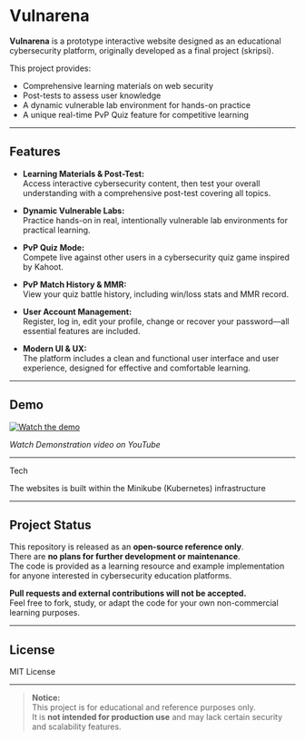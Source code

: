 # Vulnarena

**Vulnarena** is a prototype interactive website designed as an educational cybersecurity platform, originally developed as a final project (skripsi).

This project provides:
- Comprehensive learning materials on web security
- Post-tests to assess user knowledge
- A dynamic vulnerable lab environment for hands-on practice
- A unique real-time PvP Quiz feature for competitive learning

---

## Features

- **Learning Materials & Post-Test:**  
  Access interactive cybersecurity content, then test your overall understanding with a comprehensive post-test covering all topics.

- **Dynamic Vulnerable Labs:**  
  Practice hands-on in real, intentionally vulnerable lab environments for practical learning.

- **PvP Quiz Mode:**  
  Compete live against other users in a cybersecurity quiz game inspired by Kahoot.

- **PvP Match History & MMR:**  
  View your quiz battle history, including win/loss stats and MMR record.

- **User Account Management:**  
  Register, log in, edit your profile, change or recover your password—all essential features are included.

- **Modern UI & UX:**  
  The platform includes a clean and functional user interface and user experience, designed for effective and comfortable learning.


---

## Demo

[![Watch the demo](https://img.youtube.com/vi/hWS9AQ-bCCg/hqdefault.jpg)](https://youtu.be/hWS9AQ-bCCg)

_Watch Demonstration video on YouTube_

---

Tech

The websites is built within the Minikube (Kubernetes) infrastructure


---

## Project Status

This repository is released as an **open-source reference only**.  
There are **no plans for further development or maintenance**.  
The code is provided as a learning resource and example implementation for anyone interested in cybersecurity education platforms.

**Pull requests and external contributions will not be accepted.**  
Feel free to fork, study, or adapt the code for your own non-commercial learning purposes.

---

## License

MIT License

---

> **Notice:**  
> This project is for educational and reference purposes only.  
> It is **not intended for production use** and may lack certain security and scalability features.

